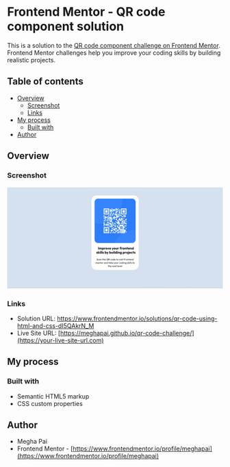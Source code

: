 # Frontend Mentor - QR code component solution

This is a solution to the [QR code component challenge on Frontend Mentor](https://www.frontendmentor.io/challenges/qr-code-component-iux_sIO_H). Frontend Mentor challenges help you improve your coding skills by building realistic projects.

## Table of contents

- [Overview](#overview)
  - [Screenshot](#screenshot)
  - [Links](#links)
- [My process](#my-process)
  - [Built with](#built-with)
- [Author](#author)

## Overview

### Screenshot

![](./images/scr.png)

### Links

- Solution URL: [https://www.frontendmentor.io/solutions/qr-code-using-html-and-css-dI5QAkrN_M ](https://your-solution-url.com)
- Live Site URL: [https://meghapai.github.io/qr-code-challenge/](https://your-live-site-url.com)

## My process

### Built with

- Semantic HTML5 markup
- CSS custom properties

## Author

- Megha Pai
- Frontend Mentor - [https://www.frontendmentor.io/profile/meghapai](https://www.frontendmentor.io/profile/meghapai)
